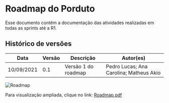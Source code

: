 # Roadmap do Porduto

Esse documento contêm a documentação das atividades realizadas em todas as sprints até a R1. 

## Histórico de versões
| Data  |  Versão  |  Descrição  | Autor(es) |
| ----- | -------- | ----------- | --------- |
|  10/09/2021 |  0.1 | Versão 1 do roadmap | Pedro Lucas; Ana Carolina; Matheus Akio  |



![Roadmap](https://user-images.githubusercontent.com/49570180/132893211-28b53da3-deaa-4fe7-9362-fbe31fcbe13c.jpg)

Para visualização ampliada, clique no link: [Roadmap.pdf](https://github.com/fga-eps-mds/2021-1-Bot/files/7145446/Roadmap.pdf)
